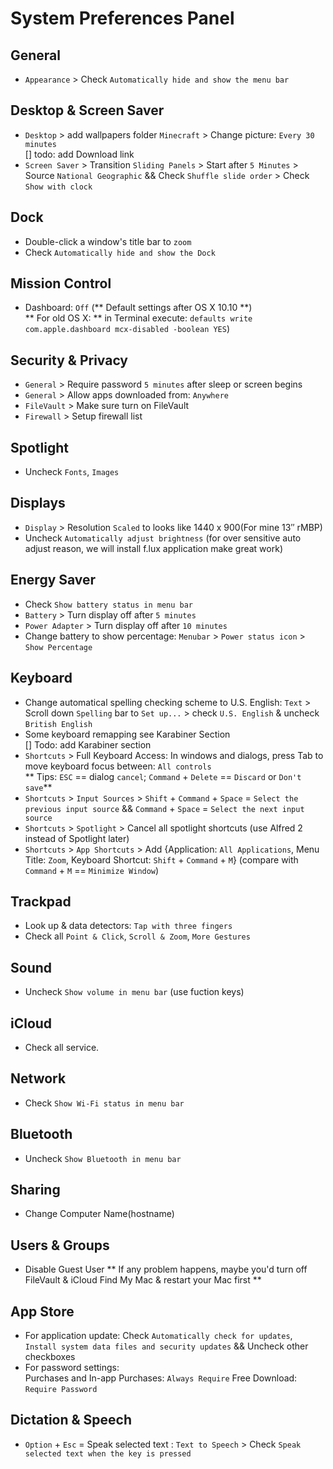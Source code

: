 # System Preferences Panel

## General
* `Appearance` > Check `Automatically hide and show the menu bar`

## Desktop & Screen Saver

* `Desktop` > add wallpapers folder `Minecraft` > Change picture: `Every 30 minutes`  
[] todo: add Download link
* `Screen Saver` > Transition `Sliding Panels` > Start after `5 Minutes` > Source `National Geographic` && Check `Shuffle slide order` > Check `Show with clock`

## Dock
* Double-click a window's title bar to `zoom`
* Check `Automatically hide and show the Dock`

## Mission Control
* Dashboard: `Off` (** Default settings after OS X 10.10 **)  
** For old OS X: ** in Terminal execute:
	`defaults write com.apple.dashboard mcx-disabled -boolean YES`)

## Security & Privacy
* `General` > Require password `5 minutes` after sleep or screen begins
* `General` > Allow apps downloaded from: `Anywhere`
* `FileVault` > Make sure turn on FileVault
* `Firewall` > Setup firewall list

## Spotlight
* Uncheck `Fonts`, `Images`

## Displays
* `Display` > Resolution `Scaled` to looks like 1440 x 900(For mine 13″ rMBP)
* Uncheck `Automatically adjust brightness` (for over sensitive auto adjust reason, we will install f.lux application make great work)

## Energy Saver
* Check `Show battery status in menu bar` 
* `Battery` > Turn display off after `5 minutes`
* `Power Adapter` > Turn display off after `10 minutes`
* Change battery to show percentage: `Menubar` > `Power status icon` > `Show Percentage`

## Keyboard
* Change automatical spelling checking scheme to U.S. English: `Text` > Scroll down `Spelling` bar to `Set up...` > check `U.S. English` & uncheck `British English`
* Some keyboard remapping see Karabiner Section  
[] Todo: add Karabiner section
* `Shortcuts` > Full Keyboard Access: In windows and dialogs, press Tab to move keyboard focus between: `All controls`  
** Tips: `ESC` == dialog `cancel`; `Command` + `Delete` == `Discard` or `Don't save`**
* `Shortcuts` > `Input Sources` > `Shift` + `Command` + `Space` = `Select the previous input source` && `Command` + `Space` = `Select the next input source`
* `Shortcuts` > `Spotlight` > Cancel all spotlight shortcuts (use Alfred 2 instead of Spotlight later)
* `Shortcuts` > `App Shortcuts` > Add {Application: `All Applications`,  Menu Title: `Zoom`, Keyboard Shortcut: `Shift` + `Command` + `M`} (compare with `Command` + `M` == `Minimize Window`)

## Trackpad
* Look up & data detectors: `Tap with three fingers`
* Check all `Point & Click`, `Scroll & Zoom`, `More Gestures`

## Sound
* Uncheck `Show volume in menu bar` (use fuction keys)

## iCloud
* Check all service.

## Network
* Check `Show Wi-Fi status in menu bar`

## Bluetooth
* Uncheck `Show Bluetooth in menu bar`

## Sharing
* Change Computer Name(hostname)

## Users & Groups
* Disable Guest User
** If any problem happens, maybe you'd turn off FileVault & iCloud Find My Mac & restart your Mac first **

## App Store
* For application update: Check `Automatically check for updates`, `Install system data files and security updates` && Uncheck other checkboxes
* For password settings:  
	Purchases and In-app Purchases: `Always Require`
	Free Download: `Require Password`

## Dictation & Speech
* `Option` + `Esc` = Speak selected text : `Text to Speech` > Check `Speak selected text when the key is pressed`

